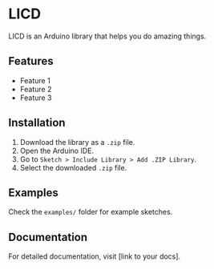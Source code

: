 # LICD

LICD is an Arduino library that helps you do amazing things.

## Features
- Feature 1
- Feature 2
- Feature 3

## Installation
1. Download the library as a `.zip` file.
2. Open the Arduino IDE.
3. Go to `Sketch > Include Library > Add .ZIP Library`.
4. Select the downloaded `.zip` file.

## Examples
Check the `examples/` folder for example sketches.

## Documentation
For detailed documentation, visit [link to your docs].
